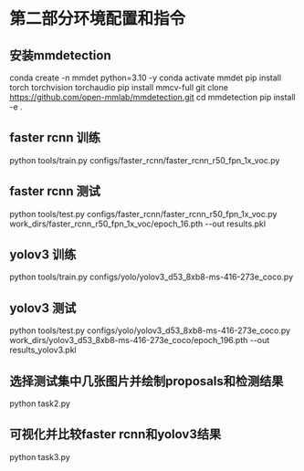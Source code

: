 # 第二部分环境配置和指令

## 安装mmdetection
conda create -n mmdet python=3.10 -y
conda activate mmdet
pip install torch torchvision torchaudio
pip install mmcv-full
git clone https://github.com/open-mmlab/mmdetection.git
cd mmdetection
pip install -e .

## faster rcnn 训练
python tools/train.py configs/faster_rcnn/faster_rcnn_r50_fpn_1x_voc.py

## faster rcnn 测试
python tools/test.py configs/faster_rcnn/faster_rcnn_r50_fpn_1x_voc.py
work_dirs/faster_rcnn_r50_fpn_1x_voc/epoch_16.pth --out results.pkl

## yolov3 训练
python tools/train.py configs/yolo/yolov3_d53_8xb8-ms-416-273e_coco.py

## yolov3 测试
python tools/test.py configs/yolo/yolov3_d53_8xb8-ms-416-273e_coco.py
work_dirs/yolov3_d53_8xb8-ms-416-273e_coco/epoch_196.pth --out
results_yolov3.pkl

## 选择测试集中几张图片并绘制proposals和检测结果
python task2.py

## 可视化并比较faster rcnn和yolov3结果
python task3.py
